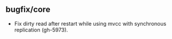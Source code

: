 ## bugfix/core

* Fix dirty read after restart while using mvcc with synchronous
  replication (gh-5973).
